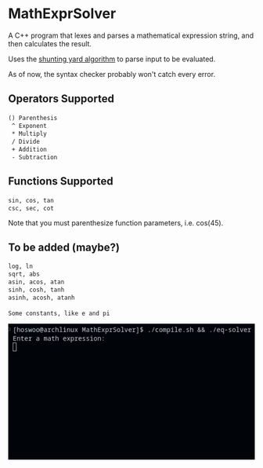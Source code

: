 # MathExprSolver 
A C++ program that lexes and parses a mathematical expression string, and then calculates the result.

Uses the [shunting yard algorithm](https://en.wikipedia.org/wiki/Shunting_yard_algorithm) to parse input to be evaluated.

As of now, the syntax checker probably won't catch every error.

## Operators Supported
```
() Parenthesis
 ^ Exponent
 * Multiply
 / Divide
 + Addition
 - Subtraction
```

## Functions Supported
```
sin, cos, tan
csc, sec, cot
```

Note that you must parenthesize function parameters, i.e. cos(45).

## To be added (maybe?)
```
log, ln
sqrt, abs
asin, acos, atan
sinh, cosh, tanh
asinh, acosh, atanh

Some constants, like e and pi
```

![Example](images/math-expr-solver.gif)